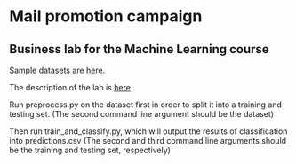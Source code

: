 # Mail promotion campaign
## Business lab for the Machine Learning course

Sample datasets are <a href="https://drive.google.com/drive/folders/1uG_ETcPIx2TOV-lopEwRQo6Bp4SvEFzQ?usp=sharing">here</a>.

The description of the lab is <a href="https://docs.google.com/document/d/1Nf588XZQmRDeexIxMJ-SjHVwDB9HXznMPe-iWdLz1go/edit?usp=sharing">here</a>.

Run preprocess.py on the dataset first in order to split it into a training and testing set.
(The second command line argument should be the dataset)

Then run train_and_classify.py, which will output the results of classification into predictions.csv
(The second and third command line arguments should be the training and testing set, respectively)
